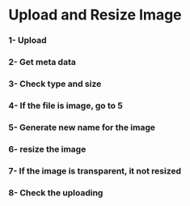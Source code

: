 # Upload and Resize Image

### 1- Upload
### 2- Get meta data
### 3- Check type and size
### 4- If the file is image, go to 5
### 5- Generate new name for the image
### 6- resize the image
### 7- If the image is transparent, it not resized
### 8- Check the uploading
